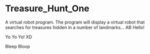 Treasure_Hunt_One
=================

A virtual robot program. The program will display a virtual robot that searches for treasures hidden in a number of landmarks...
AB
Hello!

Yo Yo Yo! XD

Bleep Bloop
